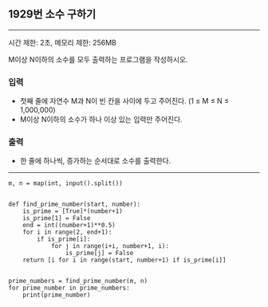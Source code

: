 ## 1929번 소수 구하기

---

시간 제한: 2초, 메모리 제한: 256MB

M이상 N이하의 소수를 모두 출력하는 프로그램을 작성하시오.

### 입력

- 첫째 줄에 자연수 M과 N이 빈 칸을 사이에 두고 주어진다. (1 ≤ M ≤ N ≤ 1,000,000) 
- M이상 N이하의 소수가 하나 이상 있는 입력만 주어진다.

### 출력

- 한 줄에 하나씩, 증가하는 순서대로 소수를 출력한다.

---
~~~
m, n = map(int, input().split())


def find_prime_number(start, number):
    is_prime = [True]*(number+1)
    is_prime[1] = False
    end = int((number+1)**0.5)
    for i in range(2, end+1):
        if is_prime[i]:
            for j in range(i+i, number+1, i):
                is_prime[j] = False
    return [i for i in range(start, number+1) if is_prime[i]]


prime_numbers = find_prime_number(m, n)
for prime_number in prime_numbers:
    print(prime_number)

~~~